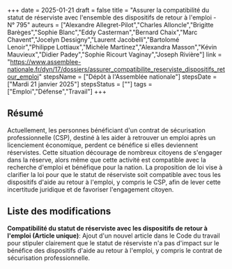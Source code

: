 +++
date = 2025-01-21
draft = false
title = "Assurer la compatibilité du statut de réserviste avec l'ensemble des dispositifs de retour à l'emploi - N° 795"
auteurs = ["Alexandre Allegret-Pilot","Charles Alloncle","Brigitte Barèges","Sophie Blanc","Eddy Casterman","Bernard Chaix","Marc Chavent","Jocelyn Dessigny","Laurent Jacobelli","Bartolomé Lenoir","Philippe Lottiaux","Michèle Martinez","Alexandra Masson","Kévin Mauvieux","Didier Padey","Sophie Ricourt Vaginay","Joseph Rivière"]
link = "https://www.assemblee-nationale.fr/dyn/17/dossiers/assurer_compatibilite_reserviste_dispositifs_retour_emploi"
stepsName = ["Dépôt à l'Assemblée nationale"]
stepsDate = ["Mardi 21 janvier 2025"]
stepsStatus = [""]
tags = ["Emploi","Défense","Travail"]
+++

## Résumé

Actuellement, les personnes bénéficiant d'un contrat de sécurisation professionnelle (CSP), destiné à les aider à retrouver un emploi après un licenciement économique, perdent ce bénéfice si elles deviennent réservistes. Cette situation décourage de nombreux citoyens de s'engager dans la réserve, alors même que cette activité est compatible avec la recherche d'emploi et bénéfique pour la nation. La proposition de loi vise à clarifier la loi pour que le statut de réserviste soit compatible avec tous les dispositifs d'aide au retour à l'emploi, y compris le CSP, afin de lever cette incertitude juridique et de favoriser l'engagement citoyen.

## Liste des modifications

**Compatibilité du statut de réserviste avec les dispositifs de retour à l'emploi (Article unique)**: Ajout d'un nouvel article dans le Code du travail pour stipuler clairement que le statut de réserviste n'a pas d'impact sur le bénéfice des dispositifs d'aide au retour à l'emploi, y compris le contrat de sécurisation professionnelle.

